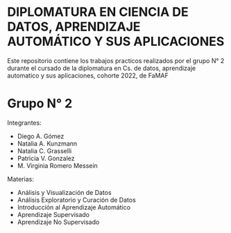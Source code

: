 # DIPLOMATURA EN CIENCIA DE DATOS, APRENDIZAJE AUTOMÁTICO Y SUS APLICACIONES

Este repositorio contiene los trabajos practicos realizados por el grupo N° 2 durante el cursado de la diplomatura en Cs. de datos, aprendizaje automatico y sus aplicaciones, cohorte 2022, de FaMAF

# Grupo N° 2

Integrantes:

* Diego A. Gómez
* Natalia A. Kunzmann
* Natalia C. Grasselli
* Patricia V. Gonzalez
* M. Virginia Romero Messein

Materias:

* Análisis y Visualización de Datos
* Análisis Exploratorio y Curación de Datos
* Introducción al Aprendizaje Automático
* Aprendizaje Supervisado
* Aprendizaje No Supervisado
